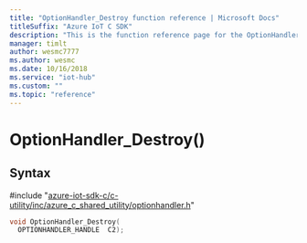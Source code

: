 ```yaml
---                             
title: "OptionHandler_Destroy function reference | Microsoft Docs" 
titleSuffix: "Azure IoT C SDK"            
description: "This is the function reference page for the OptionHandler_Destroy() function in the Azure IoT C SDK. This SDK is used with Azure IoT Hub and Azure IoT Hub Device Provisioning Service"            
manager: timlt                 
author: wesmc7777              
ms.author: wesmc               
ms.date: 10/16/2018                    
ms.service: "iot-hub"             
ms.custom: ""                
ms.topic: "reference"        
---                            
```


# OptionHandler_Destroy()

## Syntax

\#include "[azure-iot-sdk-c/c-utility/inc/azure_c_shared_utility/optionhandler.h](../optionhandler-h.md)"  
```C
void OptionHandler_Destroy(
  OPTIONHANDLER_HANDLE  C2);
```

